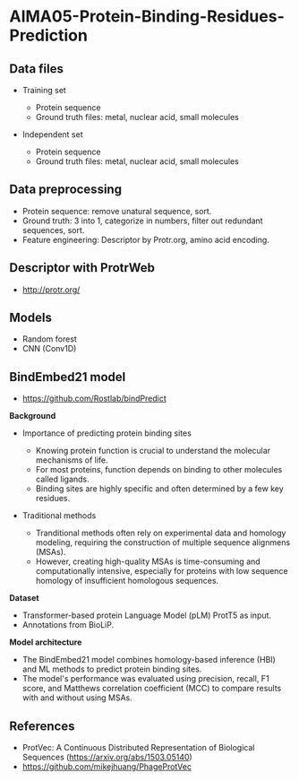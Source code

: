 # AIMA05-Protein-Binding-Residues-Prediction

## Data files
- Training set 
    - Protein sequence
    - Ground truth files: metal, nuclear acid, small molecules

- Independent set
    - Protein sequence
    - Ground truth files: metal, nuclear acid, small molecules

## Data preprocessing
- Protein sequence: remove unatural sequence, sort.
- Ground truth: 3 into 1, categorize in numbers, filter out redundant sequences, sort.
- Feature engineering: Descriptor by Protr.org, amino acid encoding.

## Descriptor with  ProtrWeb
- http://protr.org/

## Models
- Random forest
- CNN (Conv1D)

## BindEmbed21 model
- https://github.com/Rostlab/bindPredict

**Background**
- Importance of predicting protein binding sites
    - Knowing protein function is crucial to understand the molecular mechanisms of life.
    - For most proteins, function depends on binding to other molecules called ligands.
    - Binding sites are highly specific and often determined by a few key residues.

- Traditional methods
    - Tranditional methods often rely on experimental data and homology modeling, requiring the construction of multiple sequence alignmens (MSAs).
    - However, creating high-quality MSAs is time-consuming and computationally intensive, especially for proteins with low sequence homology of insufficient homologous sequences.


**Dataset**
- Transformer-based protein Language Model (pLM) ProtT5 as input.
- Annotations from BioLiP.

**Model architecture**
- The BindEmbed21 model combines homology-based inference (HBI) and ML methods to predict protein binding sites.
- The model's performance was evaluated using precision, recall, F1 score, and Matthews correlation coefficient (MCC) to compare results with and without using MSAs.

## References
- ProtVec: A Continuous Distributed Representation of Biological Sequences (https://arxiv.org/abs/1503.05140)
- https://github.com/mikejhuang/PhageProtVec
